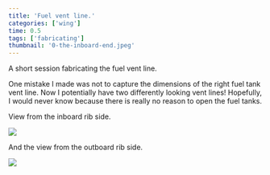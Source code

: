 ```yaml
---
title: 'Fuel vent line.'
categories: ['wing']
time: 0.5
tags: ['fabricating']
thumbnail: '0-the-inboard-end.jpeg'
---
```


A short session fabricating the fuel vent line.

<!-- more -->

One mistake I made was not to capture the dimensions of the right fuel tank vent line. Now I potentially have two differently looking vent lines! Hopefully, I would never know because there is really no reason to open the fuel tanks.

View from the inboard rib side.

![](./0-the-inboard-end.jpeg)

And the view from the outboard rib side.

![](./1-the-outboard-end.jpeg)
